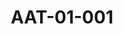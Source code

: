 ---
pid: AAT-01-001
title: AAT-01-001
language: ar
collection: عبد الرحمن علي طه
original_label: SAD 2/14/107
rights: ارشيف السودان درهم
location_of_original: ارشيف السودان جامعة درم
photographer_or_studio: 
scanned_from: photograph 16.1 by 11
_date: '1944'
location: 'الخرطوم، البرلمان '
description: افتتاح مجلس استشاري شمال السودان
additional_notes: 
permission_display: 'yes'
on_server: 'no'
on_website: 'no'
permalink: "/archive/ar/aat-01-001.html"
layout: photo-page
---